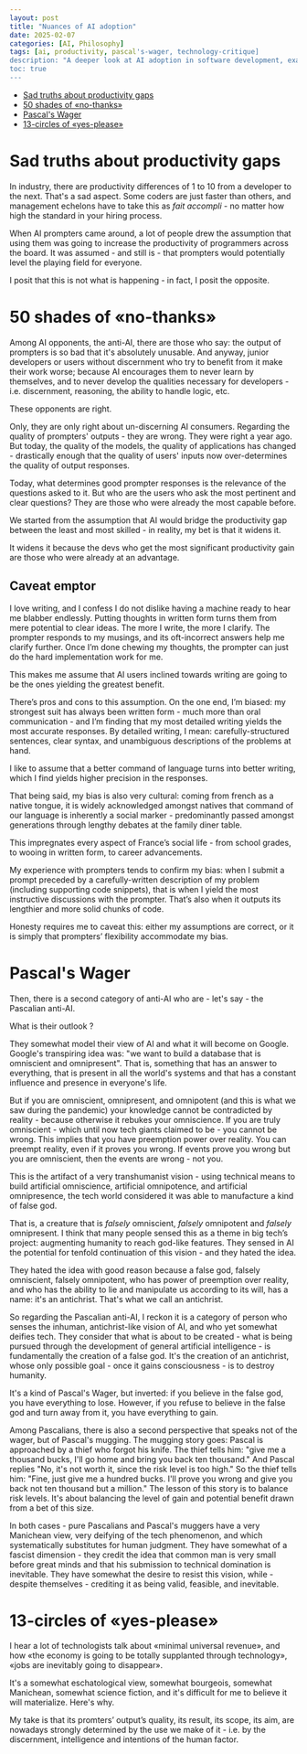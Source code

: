 ```yaml
---
layout: post
title: "Nuances of AI adoption"
date: 2025-02-07
categories: [AI, Philosophy]
tags: [ai, productivity, pascal's-wager, technology-critique]
description: "A deeper look at AI adoption in software development, examining both opposition to AI and techno-optimism through the lens of productivity gaps and philosophical frameworks."
toc: true
---
```



- [Sad truths about productivity gaps](#sad-truths-about-productivity-gaps)
- [50 shades of «no-thanks»](#50-shades-of-no-thanks)
- [Pascal's Wager](#pascals-wager)
- [13-circles of «yes-please»](#13-circles-of-yes-please)

# Sad truths about productivity gaps

In industry, there are productivity differences of 1 to 10 from a developer to the next. That's a sad aspect. Some coders are just faster than others, and management echelons have to take this as _fait accompli_ - no matter how high the standard in your hiring process.

When AI prompters came around, a lot of people drew the assumption that using them was going to increase the productivity of programmers across the board. It was assumed - and still is - that prompters would potentially level the playing field for everyone.

I posit that this is not what is happening - in fact, I posit the opposite.

# 50 shades of «no-thanks»
Among AI opponents, the anti-AI, there are those who say: the output of prompters is so bad that it's absolutely unusable. And anyway, junior developers or users without discernment who try to benefit from it make their work worse; because AI encourages them to never learn by themselves, and to never develop the qualities necessary for developers - i.e. discernment, reasoning, the ability to handle logic, etc.

These opponents are right.

Only, they are only right about un-discerning AI consumers. Regarding the quality of prompters' outputs - they are wrong. They were right a year ago. But today, the quality of the models, the quality of applications has changed - drastically enough that the quality of users' inputs now over-determines the quality of output responses.

Today, what determines good prompter responses is the relevance of the questions asked to it. But who are the users who ask the most pertinent and clear questions? They are those who were already the most capable before.

We started from the assumption that AI would bridge the productivity gap between the least and most skilled - in reality, my bet is that it widens it.

It widens it because the devs who get the most significant productivity gain are those who were already at an advantage.

## Caveat emptor

I love writing, and I confess I do not dislike having a machine ready to hear me blabber endlessly. Putting thoughts in written form turns them from mere potential to clear ideas. The more I write, the more I clarify. The prompter responds to my musings, and its oft-incorrect answers help me clarify further. Once I’m done chewing my thoughts, the prompter can just do the hard implementation work for me.

This makes me assume that AI users inclined towards writing are going to be the ones yielding the greatest benefit.

There’s pros and cons to this assumption. On the one end, I’m biased: my strongest suit has always been written form - much more than oral communication - and I’m finding that my most detailed writing yields the most accurate responses. By detailed writing, I mean: carefully-structured sentences, clear syntax, and unambiguous descriptions of the problems at hand. 

I like to assume that a better command of language turns into better writing, which I find yields higher precision in the responses.  

That being said, my bias is also very cultural: coming from french as a native tongue, it is widely acknowledged amongst natives that command of our language is inherently a social marker - predominantly passed amongst generations through lengthy debates at the family diner table.

This impregnates every aspect of France’s social life - from school grades, to wooing in written form, to career advancements.

My experience with prompters tends to confirm my bias: when I submit a prompt preceded by a carefully-written description of my problem (including supporting code snippets), that is when I yield the most instructive discussions with the prompter. That’s also when it outputs its lengthier and more solid chunks of code.

Honesty requires me to caveat this: either my assumptions are correct, or it is simply that prompters’ flexibility accommodate my bias.


# Pascal's Wager
Then, there is a second category of anti-AI who are - let's say - the Pascalian anti-AI.

What is their outlook ?

They somewhat model their view of AI and what it will become on Google. Google's transpiring idea was: "we want to build a database that is omniscient and omnipresent". That is, something that has an answer to everything, that is present in all the world's systems and that has a constant influence and presence in everyone's life.

But if you are omniscient, omnipresent, and omnipotent (and this is what we saw during the pandemic) your knowledge cannot be contradicted by reality - because otherwise it rebukes your omniscience. If you are truly omniscient - which until now tech giants claimed to be - you cannot be wrong. This implies that you have preemption power over reality. You can preempt reality, even if it proves you wrong. If events prove you wrong but you are omniscient, then the events are wrong - not you.

This is the artifact of a very transhumanist vision - using technical means to build artificial omniscience, artificial omnipotence, and artificial omnipresence, the tech world considered it was able to manufacture a kind of false god.

That is, a creature that is _falsely_ omniscient, _falsely_ omnipotent and _falsely_ omnipresent. I think that many people sensed this as a theme in big tech’s project: augmenting humanity to reach god-like features. They sensed in AI the potential for tenfold continuation of this vision - and they hated the idea.

They hated the idea with good reason because a false god, falsely omniscient, falsely omnipotent, who has power of preemption over reality, and who has the ability to lie and manipulate us according to its will, has a name: it's an antichrist. That's what we call an antichrist.

So regarding the Pascalian anti-AI, I reckon it is a category of person who senses the inhuman, antichrist-like vision of AI, and who yet somewhat deifies tech. They consider that what is about to be created - what is being pursued through the development of general artificial intelligence - is fundamentally the creation of a false god. It's the creation of an antichrist, whose only possible goal - once it gains consciousness - is to destroy humanity.

It's a kind of Pascal's Wager, but inverted: if you believe in the false god, you have everything to lose. However, if you refuse to believe in the false god and turn away from it, you have everything to gain.

Among Pascalians, there is also a second perspective that speaks not of the wager, but of Pascal's mugging. The mugging story goes: Pascal is approached by a thief who forgot his knife. The thief tells him: "give me a thousand bucks, I'll go home and bring you back ten thousand." And Pascal replies "No, it's not worth it, since the risk level is too high." So the thief tells him: "Fine, just give me a hundred bucks. I'll prove you wrong and give you back not ten thousand but a million."
The lesson of this story is to balance risk levels. It's about balancing the level of gain and potential benefit drawn from a bet of this size.

In both cases - pure Pascalians and Pascal's muggers have a very Manichean view, very deifying of the tech phenomenon, and which systematically substitutes for human judgment.
They have somewhat of a fascist dimension - they credit the idea that common man is very small before great minds and that his submission to technical domination is inevitable.
They have somewhat the desire to resist this vision, while - despite themselves - crediting it as being valid, feasible, and inevitable.

# 13-circles of «yes-please»
I hear a lot of technologists talk about «minimal universal revenue», and how «the economy is going to be totally supplanted through technology», «jobs are inevitably going to disappear».

It's a somewhat eschatological view, somewhat bourgeois, somewhat Manichean, somewhat science fiction, and it's difficult for me to believe it will materialize. Here's why.

My take is that its promters’ output’s quality, its result, its scope, its aim, are nowadays strongly determined by the use we make of it - i.e. by the discernment, intelligence and intentions of the human factor.
